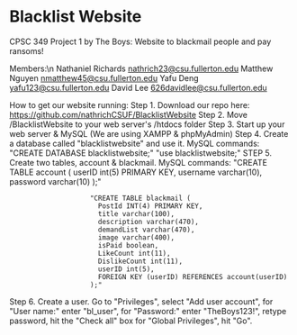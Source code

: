 # Blacklist Website
CPSC 349 Project 1 by The Boys: Website to blackmail people and pay ransoms!

Members:\n
Nathaniel Richards nathrich23@csu.fullerton.edu
Matthew Nguyen nmatthew45@csu.fullerton.edu
Yafu Deng yafu123@csu.fullerton.edu
David Lee 626davidlee@csu.fullerton.edu

How to get our website running:
Step 1. Download our repo here: https://github.com/nathrichCSUF/BlacklistWebsite
Step 2. Move /BlacklistWebsite to your web server's /htdocs folder
Step 3. Start up your web server & MySQL (We are using XAMPP & phpMyAdmin)
Step 4. Create a database called "blacklistwebsite" and use it.
        MySQL commands: "CREATE DATABASE blacklistwebsite;"
                        "use blacklistwebsite;"
STEP 5. Create two tables, account & blackmail.
        MySQL commands: "CREATE TABLE account (
                          userID int(5) PRIMARY KEY,
                          username varchar(10),
                          password varchar(10)
                         );"

                        "CREATE TABLE blackmail (
                          PostId INT(4) PRIMARY KEY,
                          title varchar(100),
                          description varchar(470),
                          demandList varchar(470),
                          image varchar(400),
                          isPaid boolean,
                          LikeCount int(11),
                          DislikeCount int(11),
                          userID int(5),
                          FOREIGN KEY (userID) REFERENCES account(userID)
                        );"
Step 6. Create a user. Go to "Privileges", select "Add user account",
        for "User name:" enter "bl_user", for "Password:" enter "TheBoys123!",
        retype password, hit the "Check all" box for "Global Privileges",
        hit "Go".
